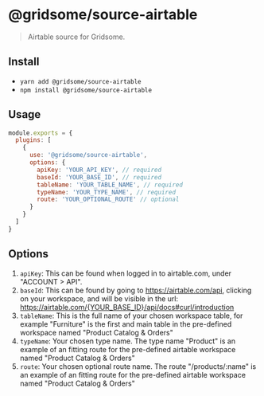# @gridsome/source-airtable

> Airtable source for Gridsome.

## Install
- `yarn add @gridsome/source-airtable`
- `npm install @gridsome/source-airtable`

## Usage

```js
module.exports = {
  plugins: [
    {
      use: '@gridsome/source-airtable',
      options: {
        apiKey: 'YOUR_API_KEY', // required
        baseId: 'YOUR_BASE_ID', // required
        tableName: 'YOUR_TABLE_NAME', // required
        typeName: 'YOUR_TYPE_NAME', // required
        route: 'YOUR_OPTIONAL_ROUTE' // optional
      }
    }
  ]
}
```

## Options

1. `apiKey`: This can be found when logged in to airtable.com, under "ACCOUNT > API".
1. `baseId`: This can be found by going to https://airtable.com/api, clicking on your workspace, and will be visible in the url: https://airtable.com/{YOUR_BASE_ID}/api/docs#curl/introduction
1. `tableName`: This is the full name of your chosen workspace table, for example "Furniture" is the first and main table in the pre-defined workspace named "Product Catalog & Orders"
1. `typeName`: Your chosen type name. The type name "Product" is an example of an fitting route for the pre-defined airtable workspace named "Product Catalog & Orders"
1. `route`: Your chosen optional route name. The route "/products/:name" is an example of an fitting route for the pre-defined airtable workspace named "Product Catalog & Orders"
